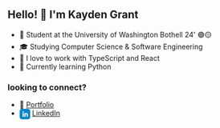 ## Hello! 👋 I'm Kayden Grant

- :school: Student at the University of Washington Bothell 24' 🟣🟡
- :mortar_board: Studying Computer Science & Software Engineering
- 📲 I love to work with TypeScript and React
- 🌱 Currently learning Python


### looking to connect? 

- :briefcase: [Portfolio](https://kaydengrant.com/)
- <img src="https://github.com/kaydengrant/kaydengrant/blob/main/Images/linkedin.png" width="21" height="21" align="center"> [LinkedIn](https://www.linkedin.com/in/kaydengrant/)
